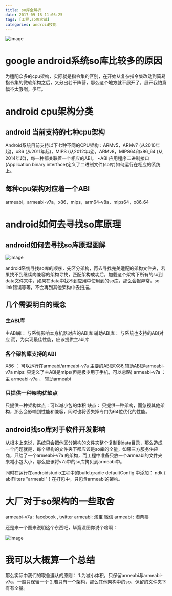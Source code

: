 ```yaml
---
title: so库全解析
date: 2017-09-18 11:05:25
tags: [工程,so库实战]
categories: android技能
---
```


![image](http://7xjiyb.com1.z0.glb.clouddn.com/storm.png?imageMogr2/crop/900x500)
<!-- more -->
# google android系统so库比较多的原因

为适配众多的cpu架构，实际就是指令集的区别，在开始从复杂指令集改动到简易指令集的微软架构之后，又分出若干阵营，那么这个地方就不展开了，展开我怕篇幅不太够啊，少年。

# android cpu架构分类

## android 当前支持的七种cpu架构
Android系统目前支持以下七种不同的CPU架构：ARMv5，ARMv7 (从2010年起)，x86 (从2011年起)，MIPS (从2012年起)，ARMv8，MIPS64和x86_64 (从2014年起)，每一种都关联着一个相应的ABI。
~ABI 应用程序二进制接口(Application binary interface)定义了二进制文件(so库)如何运行在相应的系统上。

## 每种cpu架构对应着一个ABI
armeabi，armeabi-v7a，x86，mips，arm64-v8a，mips64，x86_64

# android如何去寻找so库原理

## android如何去寻找so库原理图解
![image](http://7xjiyb.com1.z0.glb.clouddn.com/%E5%AF%BC%E5%9B%BE.png)

android系统寻找so库的顺序，先区分架构，再去寻找完美适配的架构文件夹，若果找不到继续向兼容的架构寻找，匹配架构成功后，加载这个架构下所有的so到data文件夹中，如果在data中找不到应用中使用到的so库，那么会报异常，so link错误等等，不会再到其他架构中去扫描。

## 几个需要明白的概念
### 主ABI库
主ABI库： 与系统影响本身机器对应的ABI库
辅助ABI库： 与系统也支持的ABI对应
而，为实现最佳性能，应该提供主abi库

### 各个架构库支持的ABI
X86 ： 可以运行在armeabi/armeabi-v7a 主要的ABI是X86,辅助ABI是armeabi-v7a
mips:  只定义了主ABI是mips(但是极少用于手机，可以忽略)
armeabi-v7a ： 主 armeabi-v7a ， 辅助armeabi

### 只提供一种架构优缺点
只提供一种架构优点：可以减小包的体积
缺点： 只提供一种架构，而忽视其他架构，那么会影响到性能和兼容，同时也将丢失掉专门为64位优化的性能。

##  android找so库对于软件开发影响
从根本上来说，系统只会把他区分架构的文件夹整个复制到data目录，那么造成一个问题就是，每个架构的文件夹下都应该是so库的全量，如果三方服务供应商，只给了一个armeabi-v7a 的架构，而工程中准备只放一个armeabi的文件夹来减小包大小，那么应该将v7a中的so库拷贝到armeabi中。

同时在运行在androidstudio工程中的build.gradle defaultConfig 中添加：
    ndk {
            abiFilters "armeabi"
        }
在打包中，只包含armeabi的架构。


# 大厂对于so架构的一些取舍
armeabi-v7a : facebook , twitter
armeabi:    淘宝 微信
armeabi :   淘票票

还是来一个图来说明这个东西吧，毕竟没图你说个啥啊：

![image](http://7xjiyb.com1.z0.glb.clouddn.com/demo3.gif.gif)

# 我可以大概算一个总结
那么实际中我们的取舍遵从的原则：
1.为减小体积，只保留armeabi与armeabi-v7a，一般只保留一个
2.若只有一个架构，那么其他架构中的so，保留的文件夹下有有全量。

